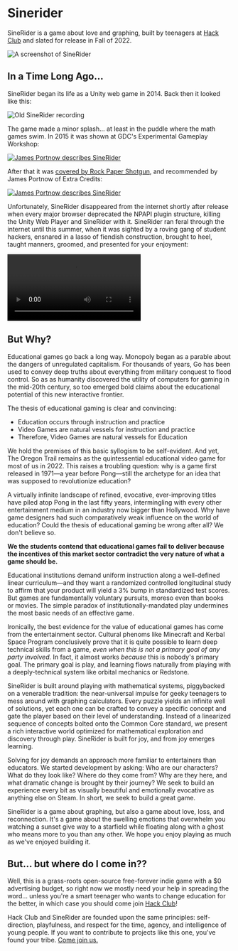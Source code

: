 Sinerider
===

SineRider is a game about love and graphing, built by teenagers at [Hack Club](https://hackclub.com) and slated for release in Fall of 2022.

![A screenshot of SineRider](https://user-images.githubusercontent.com/58434499/181846910-a99f2cde-efec-46df-ae75-0894c4ec4f4f.png)

## In a Time Long Ago…

SineRider began its life as a Unity web game in 2014. Back then it looked like this:

![Old SineRider recording](https://i.imgur.com/RttKiF7.gif)

The game made a minor splash… at least in the puddle where the math games swim. In 2015 it was shown at GDC's Experimental Gameplay Workshop:

[![James Portnow describes SineRider](https://img.youtube.com/vi/rbJTzGNC8Bs/0.jpg)](https://youtu.be/rbJTzGNC8Bs)

After that it was [covered by Rock Paper Shotgun](https://www.rockpapershotgun.com/sinerider-wants-you-to-love-maths-and-scares-me), and recommended by James Portnow of Extra Credits:

[![James Portnow describes SineRider](https://img.youtube.com/vi/9FU103w2EWg/0.jpg)](https://youtu.be/9FU103w2EWg)

Unfortunately, SineRider disappeared from the internet shortly after release when every major browser deprecated the NPAPI plugin structure, killing the Unity Web Player and SineRider with it. SineRider ran feral through the internet until this summer, when it was sighted by a roving gang of student hackers, ensnared in a lasso of fiendish construction, brought to heel, taught manners, groomed, and presented for your enjoyment:

![SineRider's new teaser](./Assets/teaser.mp4)

## But Why?

Educational games go back a long way. Monopoly began as a parable about the dangers of unregulated capitalism. For thousands of years, Go has been used to convey deep truths about everything from military conquest to flood control. So as as humanity discovered the utility of computers for gaming in the mid-20th century, so too emerged bold claims about the educational potential of this new interactive frontier.

The thesis of educational gaming is clear and convincing:
- Education occurs through instruction and practice
- Video Games are natural vessels for instruction and practice
- Therefore, Video Games are natural vessels for Education

We hold the premises of this basic syllogism to be self-evident. And yet, The Oregon Trail remains as the quintessential educational video game for most of us in 2022. This raises a troubling question: why is a game first released in 1971—a year before Pong—still the archetype for an idea that was supposed to revolutionize education?

A virtually infinite landscape of refined, evocative, ever-improving titles have piled atop Pong in the last fifty years, intermingling with every other entertainment medium in an industry now bigger than Hollywood. Why have game designers had such comparatively weak influence on the world of education? Could the thesis of educational gaming be wrong after all? We don't believe so.

**We the students contend that educational games fail to deliver because the incentives of this market sector contradict the very nature of what a game should be.**

Educational institutions demand uniform instruction along a well-defined linear curriculum—and they want a randomized controlled longitudinal study to affirm that your product will yield a 3% bump in standardized test scores. But games are fundamentally voluntary pursuits, moreso even than books or movies. The simple paradox of institutionally-mandated play undermines the most basic needs of an effective game.

Ironically, the best evidence for the value of educational games has come from the entertainment sector. Cultural phenoms like Minecraft and Kerbal Space Program conclusively prove that it is quite possible to learn deep technical skills from a game, *even when this is not a primary goal of any party involved.* In fact, it almost works *because* this is nobody's primary goal. The primary goal is play, and learning flows naturally from playing with a deeply-technical system like orbital mechanics or Redstone.

SineRider is built around playing with mathematical systems, piggybacked on a venerable tradition: the near-universal impulse for geeky teenagers to mess around with graphing calculators. Every puzzle yields an infinite well of solutions, yet each one can be crafted to convey a specific concept and gate the player based on their level of understanding. Instead of a linearized sequence of concepts bolted onto the Common Core standard, we present a rich interactive world optimized for mathematical exploration and discovery through play. SineRider is built for joy, and from joy emerges learning.

Solving for joy demands an approach more familiar to entertainers than educators. We started development by asking: Who are our characters? What do they look like? Where do they come from? Why are they here, and what dramatic change is brought by their journey? We seek to build an experience every bit as visually beautiful and emotionally evocative as anything else on Steam. In short, we seek to build a great game.

SineRider is a game about graphing, but also a game about love, loss, and reconnection. It's a game about the swelling emotions that overwhelm you watching a sunset give way to a starfield while floating along with a ghost who means more to you than any other. We hope you enjoy playing as much as we've enjoyed building it.

## But… but where do I come in??

Well, this is a grass-roots open-source free-forever indie game with a $0 advertising budget, so right now we mostly need your help in spreading the word… unless you're a smart teenager who wants to change education for the better, in which case you should come join [Hack Club](https://hackclub.com)!

Hack Club and SineRider are founded upon the same principles: self-direction, playfulness, and respect for the time, agency, and intelligence of young people. If you want to contribute to projects like this one, you've found your tribe. [Come join us.](https://slack.hackclub.com)